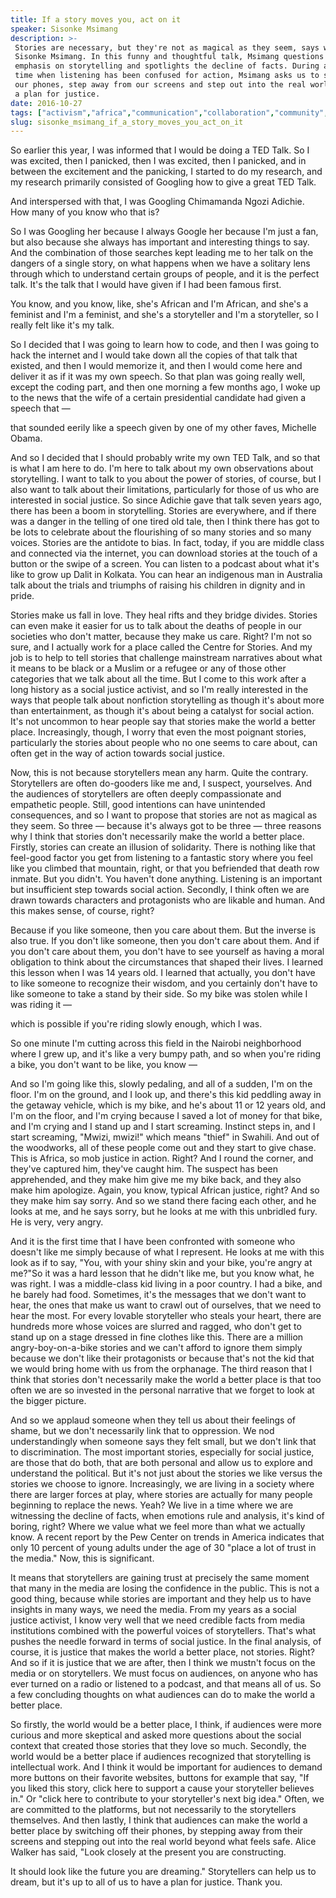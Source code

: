 ```yaml
---
title: If a story moves you, act on it
speaker: Sisonke Msimang
description: >-
 Stories are necessary, but they're not as magical as they seem, says writer
 Sisonke Msimang. In this funny and thoughtful talk, Msimang questions our
 emphasis on storytelling and spotlights the decline of facts. During a critical
 time when listening has been confused for action, Msimang asks us to switch off
 our phones, step away from our screens and step out into the real world to create
 a plan for justice.
date: 2016-10-27
tags: ["activism","africa","communication","collaboration","community","empathy","humanity","journalism","global-issues","inequality","motivation","news","internet","society","personal-growth","storytelling","social-change","writing"]
slug: sisonke_msimang_if_a_story_moves_you_act_on_it
---
```


So earlier this year, I was informed that I would be doing a TED Talk. So I was excited,
then I panicked, then I was excited, then I panicked, and in between the excitement and
the panicking, I started to do my research, and my research primarily consisted of
Googling how to give a great TED Talk.

And interspersed with that, I was Googling Chimamanda Ngozi Adichie. How many of you know
who that is?

So I was Googling her because I always Google her because I'm just a fan, but also because
she always has important and interesting things to say. And the combination of those
searches kept leading me to her talk on the dangers of a single story, on what happens
when we have a solitary lens through which to understand certain groups of people, and it
is the perfect talk. It's the talk that I would have given if I had been famous
first.

You know, and you know, like, she's African and I'm African, and she's a feminist and I'm
a feminist, and she's a storyteller and I'm a storyteller, so I really felt like it's my
talk.

So I decided that I was going to learn how to code, and then I was going to hack the
internet and I would take down all the copies of that talk that existed, and then I would
memorize it, and then I would come here and deliver it as if it was my own speech. So that
plan was going really well, except the coding part, and then one morning a few months ago,
I woke up to the news that the wife of a certain presidential candidate had given a speech
that —

that sounded eerily like a speech given by one of my other faves, Michelle
Obama.

And so I decided that I should probably write my own TED Talk, and so that is what I am
here to do. I'm here to talk about my own observations about storytelling. I want to talk
to you about the power of stories, of course, but I also want to talk about their
limitations, particularly for those of us who are interested in social justice. So since
Adichie gave that talk seven years ago, there has been a boom in storytelling. Stories are
everywhere, and if there was a danger in the telling of one tired old tale, then I think
there has got to be lots to celebrate about the flourishing of so many stories and so many
voices. Stories are the antidote to bias. In fact, today, if you are middle class and
connected via the internet, you can download stories at the touch of a button or the swipe
of a screen. You can listen to a podcast about what it's like to grow up Dalit in Kolkata.
You can hear an indigenous man in Australia talk about the trials and triumphs of raising
his children in dignity and in pride.

Stories make us fall in love. They heal rifts and they bridge divides. Stories can even
make it easier for us to talk about the deaths of people in our societies who don't
matter, because they make us care. Right? I'm not so sure, and I actually work for a place
called the Centre for Stories. And my job is to help to tell stories that challenge
mainstream narratives about what it means to be black or a Muslim or a refugee or any of
those other categories that we talk about all the time. But I come to this work after a
long history as a social justice activist, and so I'm really interested in the ways that
people talk about nonfiction storytelling as though it's about more than entertainment, as
though it's about being a catalyst for social action. It's not uncommon to hear people say
that stories make the world a better place. Increasingly, though, I worry that even the
most poignant stories, particularly the stories about people who no one seems to care
about, can often get in the way of action towards social justice.

Now, this is not because storytellers mean any harm. Quite the contrary. Storytellers are
often do-gooders like me and, I suspect, yourselves. And the audiences of storytellers are
often deeply compassionate and empathetic people. Still, good intentions can have
unintended consequences, and so I want to propose that stories are not as magical as they
seem. So three — because it's always got to be three — three reasons why I think that
stories don't necessarily make the world a better place. Firstly, stories can create an
illusion of solidarity. There is nothing like that feel-good factor you get from listening
to a fantastic story where you feel like you climbed that mountain, right, or that you
befriended that death row inmate. But you didn't. You haven't done anything. Listening is
an important but insufficient step towards social action. Secondly, I think often we are
drawn towards characters and protagonists who are likable and human. And this makes sense,
of course, right?

Because if you like someone, then you care about them. But the inverse is also true. If
you don't like someone, then you don't care about them. And if you don't care about them,
you don't have to see yourself as having a moral obligation to think about the
circumstances that shaped their lives. I learned this lesson when I was 14 years old. I
learned that actually, you don't have to like someone to recognize their wisdom, and you
certainly don't have to like someone to take a stand by their side. So my bike was stolen
while I was riding it —

which is possible if you're riding slowly enough, which I was.

So one minute I'm cutting across this field in the Nairobi neighborhood where I grew up,
and it's like a very bumpy path, and so when you're riding a bike, you don't want to be
like, you know —

And so I'm going like this, slowly pedaling, and all of a sudden, I'm on the floor. I'm on
the ground, and I look up, and there's this kid peddling away in the getaway vehicle,
which is my bike, and he's about 11 or 12 years old, and I'm on the floor, and I'm crying
because I saved a lot of money for that bike, and I'm crying and I stand up and I start
screaming. Instinct steps in, and I start screaming, "Mwizi, mwizi!" which means "thief"
in Swahili. And out of the woodworks, all of these people come out and they start to give
chase. This is Africa, so mob justice in action. Right? And I round the corner, and
they've captured him, they've caught him. The suspect has been apprehended, and they make
him give me my bike back, and they also make him apologize. Again, you know, typical
African justice, right? And so they make him say sorry. And so we stand there facing each
other, and he looks at me, and he says sorry, but he looks at me with this unbridled fury.
He is very, very angry.

And it is the first time that I have been confronted with someone who doesn't like me
simply because of what I represent. He looks at me with this look as if to say, "You, with
your shiny skin and your bike, you're angry at me?"So it was a hard lesson that he didn't
like me, but you know what, he was right. I was a middle-class kid living in a poor
country. I had a bike, and he barely had food. Sometimes, it's the messages that we don't
want to hear, the ones that make us want to crawl out of ourselves, that we need to hear
the most. For every lovable storyteller who steals your heart, there are hundreds more
whose voices are slurred and ragged, who don't get to stand up on a stage dressed in fine
clothes like this. There are a million angry-boy-on-a-bike stories and we can't afford to
ignore them simply because we don't like their protagonists or because that's not the kid
that we would bring home with us from the orphanage. The third reason that I think that
stories don't necessarily make the world a better place is that too often we are so
invested in the personal narrative that we forget to look at the bigger
picture.

And so we applaud someone when they tell us about their feelings of shame, but we don't
necessarily link that to oppression. We nod understandingly when someone says they felt
small, but we don't link that to discrimination. The most important stories, especially
for social justice, are those that do both, that are both personal and allow us to explore
and understand the political. But it's not just about the stories we like versus the
stories we choose to ignore. Increasingly, we are living in a society where there are
larger forces at play, where stories are actually for many people beginning to replace the
news. Yeah? We live in a time where we are witnessing the decline of facts, when emotions
rule and analysis, it's kind of boring, right? Where we value what we feel more than what
we actually know. A recent report by the Pew Center on trends in America indicates that
only 10 percent of young adults under the age of 30 "place a lot of trust in the media."
Now, this is significant.

It means that storytellers are gaining trust at precisely the same moment that many in the
media are losing the confidence in the public. This is not a good thing, because while
stories are important and they help us to have insights in many ways, we need the media.
From my years as a social justice activist, I know very well that we need credible facts
from media institutions combined with the powerful voices of storytellers. That's what
pushes the needle forward in terms of social justice. In the final analysis, of course, it
is justice that makes the world a better place, not stories. Right? And so if it is
justice that we are after, then I think we mustn't focus on the media or on storytellers.
We must focus on audiences, on anyone who has ever turned on a radio or listened to a
podcast, and that means all of us. So a few concluding thoughts on what audiences can do to
make the world a better place.

So firstly, the world would be a better place, I think, if audiences were more curious and
more skeptical and asked more questions about the social context that created those
stories that they love so much. Secondly, the world would be a better place if audiences
recognized that storytelling is intellectual work. And I think it would be important for
audiences to demand more buttons on their favorite websites, buttons for example that say,
"If you liked this story, click here to support a cause your storyteller believes in." Or
"click here to contribute to your storyteller's next big idea." Often, we are committed to
the platforms, but not necessarily to the storytellers themselves. And then lastly, I
think that audiences can make the world a better place by switching off their phones, by
stepping away from their screens and stepping out into the real world beyond what feels
safe. Alice Walker has said, "Look closely at the present you are constructing.

It should look like the future you are dreaming." Storytellers can help us to dream, but
it's up to all of us to have a plan for justice. Thank you.

<!--
ad_duration=3.33
comment_count=40
event="TEDWomen 2016"
external_start_time=0
has_talk_citation=1
intro_duration=11.82
is_subtitle_required="False"
is_talk_featured="True"
language="en"
language_swap="False"
native_language="en"
number_of_related_talks=6
number_of_speakers=1
number_of_subtitled_videos=25
number_of_tags=18
number_of_talk_download_languages=25
number_of_talk_more_resources=0
number_of_talk_recommendations=1
number_of_talks_take_actions=0
post_ad_duration=0.83
published_timestamp="2017-01-13 16:19:34"
recording_date="2016-10-27"
speaker_description="Writer, activist"
speaker_is_published=1
speaker_name="Sisonke Msimang"
talk_more_resources=[]
talk_name="If a story moves you, act on it"
talks_tags=["activism","africa","communication","collaboration","community","empathy","humanity","journalism","global-issues","inequality","motivation","news","internet","society","personal-growth","storytelling","social-change","writing"]
talks_take_action=[]
url_audio="https://download.ted.com/talks/SisonkeMsimang_2016W.mp3?apikey=acme-roadrunner"
url_photo_speaker="https://pe.tedcdn.com/images/ted/bcf905925881f763dd998756c23b2c2bc5586aef_254x191.jpg"
url_photo_talk="https://s3.amazonaws.com/talkstar-photos/uploads/dc7592eb-db19-4160-8421-03d0caa72083/SisonkeMsimang_2016W-embed.jpg"
url_webpage="https://www.ted.com/talks/sisonke_msimang_if_a_story_moves_you_act_on_it"
video_type_name="TED Stage Talk"
-->